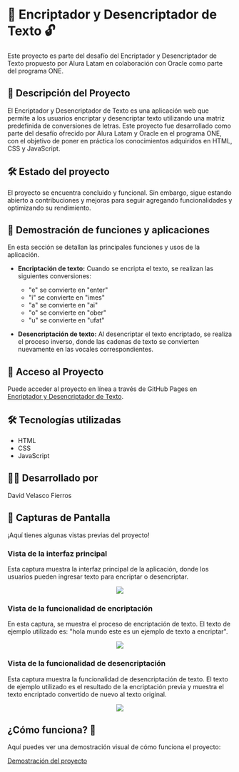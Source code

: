 # 🔐 Encriptador y Desencriptador de Texto 🔓
Este proyecto es parte del desafío del Encriptador y Desencriptador de Texto propuesto por Alura Latam en colaboración con Oracle como parte del programa ONE.

## 🚀 Descripción del Proyecto
El Encriptador y Desencriptador de Texto es una aplicación web que permite a los usuarios encriptar y desencriptar texto utilizando una matriz predefinida de conversiones de letras. Este proyecto fue desarrollado como parte del desafío ofrecido por Alura Latam y Oracle en el programa ONE, con el objetivo de poner en práctica los conocimientos adquiridos en HTML, CSS y JavaScript.

## 🛠️ Estado del proyecto
El proyecto se encuentra concluido y funcional. Sin embargo, sigue estando abierto a contribuciones y mejoras para seguir agregando funcionalidades y optimizando su rendimiento.

## 👀 Demostración de funciones y aplicaciones
En esta sección se detallan las principales funciones y usos de la aplicación.

- **Encriptación de texto:** Cuando se encripta el texto, se realizan las siguientes conversiones:
    - "e" se convierte en "enter"
    - "i" se convierte en "imes"
    - "a" se convierte en "ai"
    - "o" se convierte en "ober"
    - "u" se convierte en "ufat"
  
- **Desencriptación de texto:** Al desencriptar el texto encriptado, se realiza el proceso inverso, donde las cadenas de texto se convierten nuevamente en las vocales correspondientes.

## 🔗 Acceso al Proyecto
Puede acceder al proyecto en línea a través de GitHub Pages en [Encriptador y Desencriptador de Texto](https://davidvf7.github.io/ChallengeONE-Encriptador/).

## 🛠️ Tecnologías utilizadas
- HTML
- CSS
- JavaScript

## 👨‍💻 Desarrollado por

David Velasco Fierros

## 📸 Capturas de Pantalla
¡Aquí tienes algunas vistas previas del proyecto!

### Vista de la interfaz principal
Esta captura muestra la interfaz principal de la aplicación, donde los usuarios pueden ingresar texto para encriptar o desencriptar.
<p align="center">
    <img src="https://github.com/DavidVF7/Encriptador-y-Desencriptador-de-Texto/assets/103916971/3c1c4b22-9276-40e1-88d1-3c68718b639e"
</p>

### Vista de la funcionalidad de encriptación
En esta captura, se muestra el proceso de encriptación de texto. El texto de ejemplo utilizado es: "hola mundo este es un ejemplo de texto a encriptar".
<p align="center">
    <img src="https://github.com/DavidVF7/Encriptador-y-Desencriptador-de-Texto/assets/103916971/90221a5d-98f0-4171-87c1-ae07fac5318e"
</p>


### Vista de la funcionalidad de desencriptación
Esta captura muestra la funcionalidad de desencriptación de texto. El texto de ejemplo utilizado es el resultado de la encriptación previa y muestra el texto encriptado convertido de nuevo al texto original.
<p align="center">
    <img src="https://github.com/DavidVF7/Encriptador-y-Desencriptador-de-Texto/assets/103916971/0a06a07f-32d7-46ad-bd6c-1f2db72065fb"
</p>

## ¿Cómo funciona? 🎥
Aquí puedes ver una demostración visual de cómo funciona el proyecto:

[Demostración del proyecto](https://www.youtube.com/watch?v=xg4_5npavtQ)
